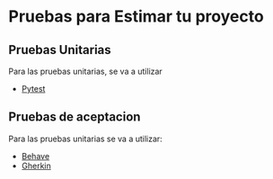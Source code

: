 # Pruebas para  Estimar tu proyecto

## Pruebas Unitarias

Para las pruebas unitarias, se va a utilizar

* [Pytest](https://docs.pytest.org/en/6.2.x/getting-started.html)

## Pruebas de aceptacion

Para las pruebas unitarias se va a utilizar:

* [Behave](https://behave.readthedocs.io/en/stable/tutorial.html)
* [Gherkin](https://openwebinars.net/blog/que-es-gherkin/) 